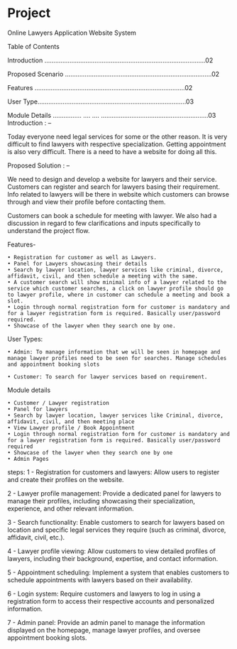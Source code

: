 # Project
Online Lawyers Application Website System

Table of Contents

Introduction ……………………………………………………………………………...02

Proposed Scenario ……………………………………………………………………….02

Features   .….…..………………………………………………………………..02

User Type………………………………………………………………………..03

Module Details  .….….….… .… .… .…………………………………………………..03
Introduction : –

Today everyone need legal services for some or the other reason. It is very difficult to find lawyers with respective specialization. Getting appointment is also very difficult. There is a need to have a website for doing all this.


Proposed Solution : –

We need to design and develop a website for lawyers and their service. Customers can register and search for lawyers basing their requirement. Info related to lawyers will be there in website which customers can browse through and view their profile before contacting them.

Customers can book a schedule for meeting with lawyer. We also had a discussion in regard to few clarifications and inputs specifically to understand the project flow.


Features-

    • Registration for customer as well as Lawyers.
    • Panel for Lawyers showcasing their details
    • Search by lawyer location, lawyer services like criminal, divorce, affidavit, civil, and then schedule a meeting with the same.
    • A customer search will show minimal info of a lawyer related to the service which customer searches, a click on lawyer profile should go to lawyer profile, where in customer can schedule a meeting and book a slot.
    • Login through normal registration form for customer is mandatory and for a lawyer registration form is required. Basically user/password required.
    • Showcase of the lawyer when they search one by one.
User Types:

    • Admin: To manage information that we will be seen in homepage and manage lawyer profiles need to be seen for searches. Manage schedules and appointment booking slots 

    • Customer: To search for lawyer services based on requirement.


Module details

    • Customer / Lawyer registration
    • Panel for lawyers
    • Search by lawyer location, lawyer services like Criminal, divorce, affidavit, civil, and then meeting place
    • View Lawyer profile / Book Appointment 
    • Login through normal registration form for customer is mandatory and for a lawyer registration form is required. Basically user/password required 
    • Showcase of the lawyer when they search one by one
    • Admin Pages


steps:
1 - Registration for customers and lawyers: Allow users to register and create their profiles on the website.

2 - Lawyer profile management: Provide a dedicated panel for lawyers to manage their profiles, including showcasing their specialization, experience, and other relevant information.

3 - Search functionality: Enable customers to search for lawyers based on location and specific legal services they require (such as criminal, divorce, affidavit, civil, etc.).

4 - Lawyer profile viewing: Allow customers to view detailed profiles of lawyers, including their background, expertise, and contact information.

5 - Appointment scheduling: Implement a system that enables customers to schedule appointments with lawyers based on their availability.

6 - Login system: Require customers and lawyers to log in using a registration form to access their respective accounts and personalized information.

7 - Admin panel: Provide an admin panel to manage the information displayed on the homepage, manage lawyer profiles, and oversee appointment booking slots.